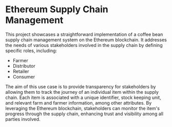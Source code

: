 # Ethereum Supply Chain Management


This project showcases a straightforward implementation of a coffee bean supply chain management system on the Ethereum blockchain. It addresses the needs of various stakeholders involved in the supply chain by defining specific roles, including:
* Farmer
* Distributor
* Retailer
* Consumer

The aim of this use case is to provide transparency for stakeholders by allowing them to track the journey of an individual item within the supply chain. Each item is associated with a unique identifier, stock keeping unit, and relevant farm and farmer information, among other attributes. By leveraging the Ethereum blockchain, stakeholders can monitor the item's progress through the supply chain, enhancing trust and visibility among all parties involved.



